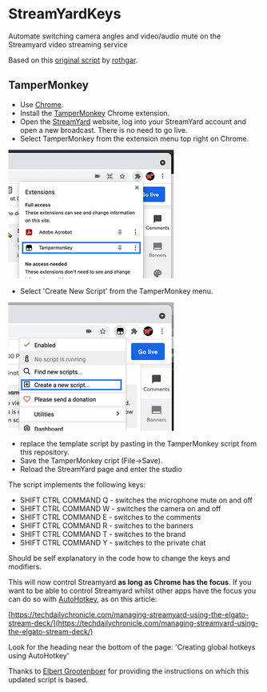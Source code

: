 # StreamYardKeys
Automate switching camera angles and video/audio mute on the Streamyard video streaming service

Based on this [original script](https://gist.github.com/rothgar/92e69d5bdcf80ea23f065bb6db03f7cd) by [rothgar](https://github.com/rothgar).

## TamperMonkey
- Use [Chrome](https://www.google.co.uk/chrome/).
- Install the [TamperMonkey](https://chrome.google.com/webstore/detail/tampermonkey/dhdgffkkebhmkfjojejmpbldmpobfkfo) Chrome extension.
- Open the [StreamYard](https://streamyard.com/) website, log into your StreamYard account and open a new broadcast. There is no need to go live.
- Select TamperMonkey from the extension menu top right on Chrome.  
  
![TemperMonkey Menu](assets/screenshot_01.png)
  
- Select 'Create New Script' from the TamperMonkey menu.  
  
![TamperMonkey New Script Menu](assets/screenshot_02.png)
   
- replace the template script by pasting in the TamperMonkey script from this repository.
- Save the TamperMonkey cript (File->Save).
- Reload the StreamYard page and enter the studio
  
The script implements the following keys:

- SHIFT CTRL COMMAND Q - switches the microphone mute on and off
- SHIFT CTRL COMMAND W - switches the camera on and off
- SHIFT CTRL COMMAND E - switches to the comments
- SHIFT CTRL COMMAND R - switches to the banners
- SHIFT CTRL COMMAND T - switches to the brand
- SHIFT CTRL COMMAND Y - switches to the private chat

Should be self explanatory in the code how to change the keys and modifiers.

This will now control Streamyard **as long as Chrome has the focus**. If you want to be able to control Streamyard whilst other apps have the focus you can do so with [AutoHotkey](https://www.autohotkey.com/), as on this article:

[https://techdailychronicle.com/managing-streamyard-using-the-elgato-stream-deck/](https://techdailychronicle.com/managing-streamyard-using-the-elgato-stream-deck/)

Look for the heading near the bottom of the page: 'Creating global hotkeys using AutoHotkey'

Thanks to [Elbert Grootenboer](https://techdailychronicle.com/author/eldertgrootenboer/) for providing the instructions on which this updated script is based.